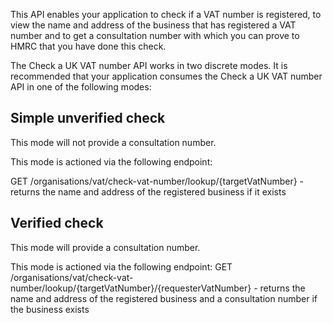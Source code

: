 This API enables your application to check if a VAT number is registered, to view the name and address of the business that has registered a VAT number and to get a consultation number with which you can prove to HMRC that you have done this check.

The Check a UK VAT number API works in two discrete modes.  It is recommended that your application consumes the Check a UK VAT number API in one of the following modes:


## Simple unverified check

This mode will not provide a consultation number.

This mode is actioned via the following endpoint:

GET /organisations/vat/check-vat-number/lookup/{targetVatNumber} - returns the name and address of the registered business if it exists 

## Verified check

This mode will provide a consultation number. 

This mode is actioned via the following endpoint:
GET /organisations/vat/check-vat-number/lookup/{targetVatNumber}/{requesterVatNumber} - returns the name and address of the registered business and a consultation number if the business exists



